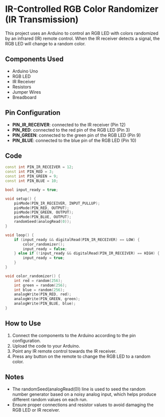 # IR-Controlled RGB Color Randomizer (IR Transmission)

This project uses an Arduino to control an RGB LED with colors randomized by an infrared (IR) remote control. When the IR receiver detects a signal, the RGB LED will change to a random color.

## Components Used

- Arduino Uno
- RGB LED
- IR Receiver
- Resistors
- Jumper Wires
- Breadboard

## Pin Configuration

- **PIN_IR_RECEIVER**: connected to the IR receiver (Pin 12)
- **PIN_RED**: connected to the red pin of the RGB LED (Pin 3)
- **PIN_GREEN**: connected to the green pin of the RGB LED (Pin 9)
- **PIN_BLUE**: connected to the blue pin of the RGB LED (Pin 10)

## Code

```cpp
const int PIN_IR_RECEIVER = 12;
const int PIN_RED = 3;
const int PIN_GREEN = 9;
const int PIN_BLUE = 10;

bool input_ready = true;

void setup() {
    pinMode(PIN_IR_RECEIVER, INPUT_PULLUP);
    pinMode(PIN_RED, OUTPUT);
    pinMode(PIN_GREEN, OUTPUT);
    pinMode(PIN_BLUE, OUTPUT);
    randomSeed(analogRead(0));
}

void loop() {
    if (input_ready && digitalRead(PIN_IR_RECEIVER) == LOW) {
        color_randomizer();
        input_ready = false;
    } else if (!input_ready && digitalRead(PIN_IR_RECEIVER) == HIGH) {
        input_ready = true;
    }
}

void color_randomizer() {
    int red = random(256);
    int green = random(256);
    int blue = random(256);
    analogWrite(PIN_RED, red);
    analogWrite(PIN_GREEN, green);
    analogWrite(PIN_BLUE, blue);
}
```

## How to Use

1. Connect the components to the Arduino according to the pin configuration.
2. Upload the code to your Arduino.
3. Point any IR remote control towards the IR receiver.
4. Press any button on the remote to change the RGB LED to a random color.

## Notes

- The randomSeed(analogRead(0)) line is used to seed the random number generator based on a noisy analog input, which helps produce different random values on each run.
- Ensure proper connections and resistor values to avoid damaging the RGB LED or IR receiver.
